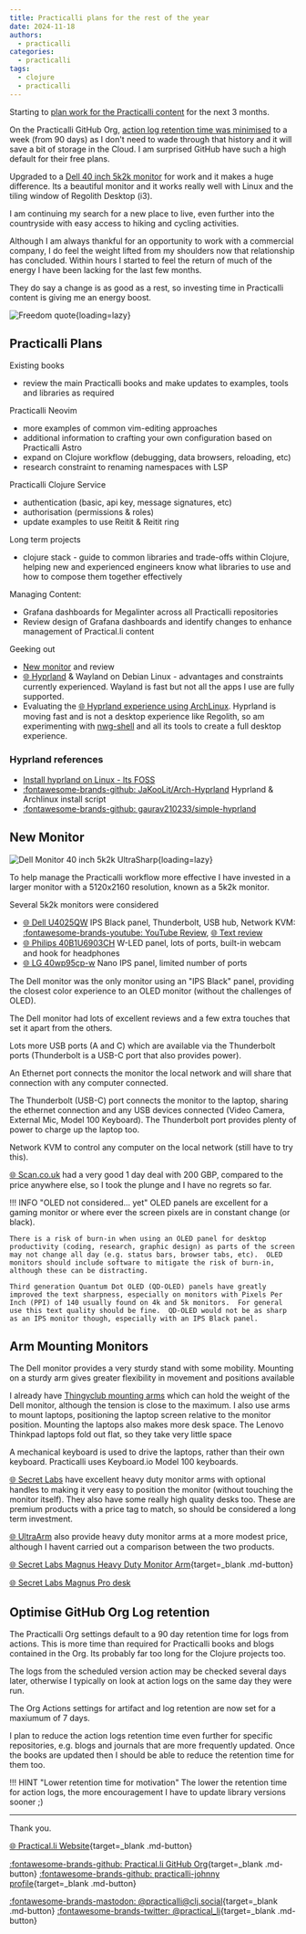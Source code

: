 ```yaml
---
title: Practicalli plans for the rest of the year
date: 2024-11-18
authors:
  - practicalli
categories:
  - practicalli
tags:
  - clojure
  - practicalli
---
```


Starting to [plan work for the Practicalli content](#practicalli-plans) for the next 3 months.

On the Practicalli GitHub Org, [action log retention time was minimised](#optimise-github-org-log-retention) to a week (from 90 days) as I don't need to wade through that history and it will save a bit of storage in the Cloud.  I am surprised GitHub have such a high default for their free plans.

Upgraded to a [Dell 40 inch 5k2k monitor](#new-monitor) for work and it makes a huge difference.  Its a beautiful monitor and it works really well with Linux and the tiling window of Regolith Desktop (i3).



I am continuing my search for a new place to live, even further into the countryside with easy access to hiking and cycling activities.

Although I am always thankful for an opportunity to work with a commercial company, I do feel the weight lifted from my shoulders now that relationship has concluded. Within hours I started to feel the return of much of the energy I have been lacking for the last few months.

They do say a change is as good as a rest, so investing time in Practicalli content is giving me an energy boost.

![Freedom quote](https://cdn4.geckoandfly.com/wp-content/uploads/2016/07/freedom-quotes-10.jpg){loading=lazy}


<!-- more -->


## Practicalli Plans

Existing books

- review the main Practicalli books and make updates to examples, tools and libraries as required

Practicalli Neovim

- more examples of common vim-editing approaches
- additional information to crafting your own configuration based on Practicalli Astro
- expand on Clojure workflow (debugging, data browsers, reloading, etc)
- research constraint to renaming namespaces with LSP

Practicalli Clojure Service

- authentication (basic, api key, message signatures, etc)
- authorisation (permissions & roles)
- update examples to use Reitit & Reitit ring


Long term projects

- clojure stack - guide to common libraries and trade-offs within Clojure, helping new and experienced engineers know what libraries to use and how to compose them together effectively

Managing Content:

- Grafana dashboards for Megalinter across all Practicalli repositories
- Review design of Grafana dashboards and identify changes to enhance management of Practical.li content

Geeking out

- [New monitor](#new-monitor) and review
- [:globe_with_meridians: Hyprland](https://hyprland.org/) & Wayland on Debian Linux - advantages and constraints currently experienced.  Wayland is fast but not all the apps I use are fully supported.
- Evaluating the [:globe_with_meridians: Hyprland experience using ArchLinux](https://wiki.archlinux.org/title/Hyprland).  Hyprland is moving fast and is not a desktop experience like Regolith, so am experimenting with [nwg-shell](https://nwg-piotr.github.io/nwg-shell/) and all its tools to create a full desktop experience.

### Hyprland references

- [Install hyprland on Linux - Its FOSS](https://itsfoss.com/install-hyprland/)
- [:fontawesome-brands-github: JaKooLit/Arch-Hyprland](https://github.com/JaKooLit/Arch-Hyprland) Hyprland & Archlinux install script
- [:fontawesome-brands-github: gaurav210233/simple-hyprland](https://github.com/gaurav210233/simple-hyprland)


## New Monitor

![Dell Monitor 40 inch 5k2k UltraSharp](https://github.com/practicalli/graphic-design/blob/live/hardware/dell-monitor-40inch-5k2k.png?raw=true){loading=lazy}

To help manage the Practicalli workflow more effective I have invested in a larger monitor with a 5120x2160 resolution, known as a 5k2k monitor.

Several 5k2k monitors were considered

- [:globe_with_meridians: Dell U4025QW](https://www.dell.com/en-uk/shop/dell-ultrasharp-40-curved-thunderbolt-hub-monitor-u4025qw/apd/210-bmdv/monitors-monitor-accessories) IPS Black panel, Thunderbolt, USB hub, Network KVM: [:fontawesome-brands-youtube: YouTube Review](https://youtu.be/nwXx1vqD1V8?si=OMFYMQ0Jg5zN7DAg), [:globe_with_meridians: Text review](https://www.rtings.com/monitor/reviews/dell/u4025qw)
- [:globe_with_meridians: Philips 40B1U6903CH](https://www.philips.co.uk/c-p/40B1U6903CH_00/business-monitor-5k2k-ultrawide-thunderbolttm-monitor) W-LED panel, lots of ports, built-in webcam and hook for headphones
- [:globe_with_meridians: LG 40wp95cp-w](https://www.lg.com/uk/monitors/ultrawide/40wp95cp-w/) Nano IPS panel, limited number of ports

The Dell monitor was the only monitor using an "IPS Black" panel, providing the closest color experience to an OLED monitor (without the challenges of OLED).

The Dell monitor had lots of excellent reviews and a few extra touches that set it apart from the others.

Lots more USB ports (A and C) which are available via the Thunderbolt ports (Thunderbolt is a USB-C port that also provides power).

An Ethernet port connects the monitor the local network and will share that connection with any computer connected.

The Thunderbolt (USB-C) port connects the monitor to the laptop, sharing the ethernet connection and any USB devices connected (Video Camera, External Mic, Model 100 Keyboard).  The Thunderbolt port provides plenty of power to charge up the laptop too.

Network KVM to control any computer on the local network (still have to try this).

[:globe_with_meridians: Scan.co.uk](https://www.scan.co.uk/) had a very good 1 day deal with 200 GBP, compared to the price anywhere else, so I took the plunge and I have no regrets so far.


!!! INFO "OLED not considered... yet"
    OLED panels are excellent for a gaming monitor or where ever the screen pixels are in constant change (or black).

    There is a risk of burn-in when using an OLED panel for desktop productivity (coding, research, graphic design) as parts of the screen may not change all day (e.g. status bars, browser tabs, etc).  OLED monitors should include software to mitigate the risk of burn-in, although these can be distracting.

    Third generation Quantum Dot OLED (QD-OLED) panels have greatly improved the text sharpness, especially on monitors with Pixels Per Inch (PPI) of 140 usually found on 4k and 5k monitors.  For general use this text quality should be fine.  QD-OLED would not be as sharp as an IPS monitor though, especially with an IPS Black panel.


## Arm Mounting Monitors

The Dell monitor provides a very sturdy stand with some mobility.  Mounting on a sturdy arm gives greater flexibility in movement and positions available

I already have [Thingyclub mounting arms](https://www.thingyclub.com/) which can hold the weight of the Dell monitor, although the tension is close to the maximum.  I also use arms to mount laptops, positioning the laptop screen relative to the monitor position.  Mounting the laptops also makes more desk space.  The Lenovo Thinkpad laptops fold out flat, so they take very little space

A mechanical keyboard is used to drive the laptops, rather than their own keyboard.  Practicalli uses Keyboard.io Model 100 keyboards.

[:globe_with_meridians: Secret Labs](https://secretlab.co.uk/) have excellent heavy duty monitor arms with optional handles to making it very easy to position the monitor (without touching the monitor itself).  They also have some really high quality desks too.  These are premium products with a price tag to match, so should be considered a long term investment.

[:globe_with_meridians: UltraArm](https://my.ultrarm.com/en/pages/ma20p-overview) also provide heavy duty monitor arms at a more modest price, although I havent carried out a comparison between the two products.

[:globe_with_meridians: Secret Labs Magnus Heavy Duty Monitor Arm](https://secretlab.co.uk/products/magnus-heavy-duty-monitor-arm){target=_blank .md-button}

[:globe_with_meridians: Secret Labs Magnus Pro desk](https://secretlab.co.uk/products/magnus-pro)



## Optimise GitHub Org Log retention

The Practicalli Org settings default to a 90 day retention time for logs from actions.  This is more time than required for Practicalli books and blogs contained in the Org.  Its probably far too long for the Clojure projects too.

The logs from the scheduled version action may be checked several days later, otherwise I typically on look at action logs on the same day they were run.

The Org Actions settings for artifact and log retention are now set for a maxiumum of 7 days.

I plan to reduce the action logs retention time even further for specific repositories, e.g. blogs and journals that are more frequently updated.  Once the books are updated then I should be able to reduce the retention time for them too.

!!! HINT "Lower retention time for motivation"
    The lower the retention time for action logs, the more encouragement I have to update library versions sooner ;)


---
Thank you.

[:globe_with_meridians: Practical.li Website](https://practical.li){target=_blank .md-button}

[:fontawesome-brands-github: Practical.li GitHub Org](https://github.com/practicalli){target=_blank .md-button}
[:fontawesome-brands-github: practicalli-johnny profile](https://github.com/practicalli-johnny){target=_blank .md-button}

[:fontawesome-brands-mastodon: @practicalli@clj.social](https://clj.social/@practicalli){target=_blank .md-button}
[:fontawesome-brands-twitter: @practical_li](https://twitter.com/practcial_li){target=_blank .md-button}

